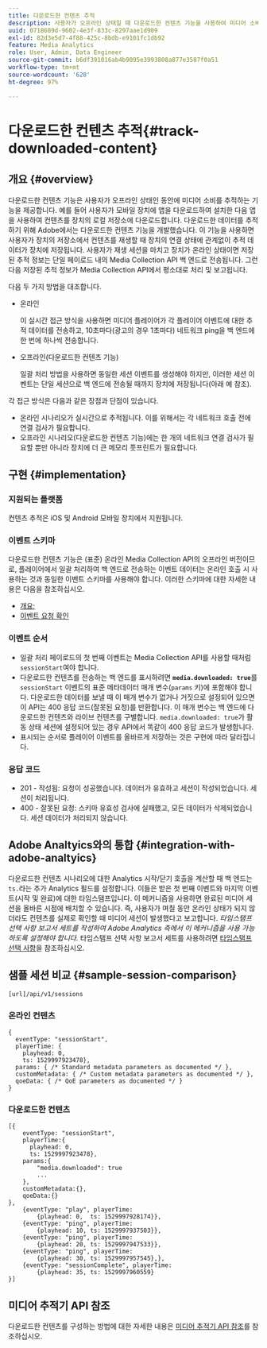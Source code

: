 ```yaml
---
title: 다운로드한 컨텐츠 추적
description: 사용자가 오프라인 상태일 때 다운로드한 컨텐츠 기능을 사용하여 미디어 소비를 추적하는 방법을 알아봅니다.
uuid: 0718689d-9602-4e3f-833c-8297aae1d909
exl-id: 82d3e5d7-4f88-425c-8bdb-e9101fc1db92
feature: Media Analytics
role: User, Admin, Data Engineer
source-git-commit: b6df391016ab4b9095e3993808a877e3587f0a51
workflow-type: tm+mt
source-wordcount: '628'
ht-degree: 97%

---
```


# 다운로드한 컨텐츠 추적{#track-downloaded-content}

## 개요 {#overview}

다운로드한 컨텐츠 기능은 사용자가 오프라인 상태인 동안에 미디어 소비를 추적하는 기능을 제공합니다. 예를 들어 사용자가 모바일 장치에 앱을 다운로드하여 설치한 다음 앱을 사용하여 컨텐츠를 장치의 로컬 저장소에 다운로드합니다. 다운로드한 데이터를 추적하기 위해 Adobe에서는 다운로드한 컨텐츠 기능을 개발했습니다. 이 기능을 사용하면 사용자가 장치의 저장소에서 컨텐츠를 재생할 때 장치의 연결 상태에 관계없이 추적 데이터가 장치에 저장됩니다. 사용자가 재생 세션을 마치고 장치가 온라인 상태이면 저장된 추적 정보는 단일 페이로드 내의 Media Collection API 백 엔드로 전송됩니다. 그런 다음 저장된 추적 정보가 Media Collection API에서 평소대로 처리 및 보고됩니다.

다음 두 가지 방법을 대조합니다.

* 온라인

   이 실시간 접근 방식을 사용하면 미디어 플레이어가 각 플레이어 이벤트에 대한 추적 데이터를 전송하고, 10초마다(광고의 경우 1초마다) 네트워크 ping을 백 엔드에 한 번에 하나씩 전송합니다.

* 오프라인(다운로드한 컨텐츠 기능)

   일괄 처리 방법을 사용하면 동일한 세션 이벤트를 생성해야 하지만, 이러한 세션 이벤트는 단일 세션으로 백 엔드에 전송될 때까지 장치에 저장됩니다(아래 예 참조).

각 접근 방식은 다음과 같은 장점과 단점이 있습니다.
* 온라인 시나리오가 실시간으로 추적됩니다. 이를 위해서는 각 네트워크 호출 전에 연결 검사가 필요합니다.
* 오프라인 시나리오(다운로드한 컨텐츠 기능)에는 한 개의 네트워크 연결 검사가 필요할 뿐만 아니라 장치에 더 큰 메모리 풋프린트가 필요합니다.

## 구현 {#implementation}

### 지원되는 플랫폼

컨텐츠 추적은 iOS 및 Android 모바일 장치에서 지원됩니다.

### 이벤트 스키마

다운로드한 컨텐츠 기능은 (표준) 온라인 Media Collection API의 오프라인 버전이므로, 플레이어에서 일괄 처리하여 백 엔드로 전송하는 이벤트 데이터는 온라인 호출 시 사용하는 것과 동일한 이벤트 스키마를 사용해야 합니다. 이러한 스키마에 대한 자세한 내용은 다음을 참조하십시오.
* [개요;](/help/media-collection-api/mc-api-overview.md)
* [이벤트 요청 확인](/help/media-collection-api/mc-api-impl/mc-api-validate-reqs.md)

### 이벤트 순서

* 일괄 처리 페이로드의 첫 번째 이벤트는 Media Collection API를 사용할 때처럼 `sessionStart`여야 합니다.
* 다운로드한 컨텐츠를 전송하는 백 엔드를 표시하려면 **`media.downloaded: true`**&#x200B;를 `sessionStart` 이벤트의 표준 메타데이터 매개 변수(`params` 키)에 포함해야 합니다. 다운로드한 데이터를 보낼 때 이 매개 변수가 없거나 거짓으로 설정되어 있으면 이 API는 400 응답 코드(잘못된 요청)를 반환합니다. 이 매개 변수는 백 엔드에 다운로드한 컨텐츠와 라이브 컨텐츠를 구별합니다. `media.downloaded: true`가 활동 상태 세션에 설정되어 있는 경우 API에서 똑같이 400 응답 코드가 발생합니다.
* 표시되는 순서로 플레이어 이벤트를 올바르게 저장하는 것은 구현에 따라 달라집니다.

### 응답 코드

* 201 - 작성됨: 요청이 성공했습니다. 데이터가 유효하고 세션이 작성되었습니다. 세션이 처리됩니다.
* 400 - 잘못된 요청: 스키마 유효성 검사에 실패했고, 모든 데이터가 삭제되었습니다. 세션 데이터가 처리되지 않습니다.

## Adobe Analtyics와의 통합 {#integration-with-adobe-analtyics}

다운로드한 컨텐츠 시나리오에 대한 Analytics 시작/닫기 호출을 계산할 때 백 엔드는 `ts.`라는 추가 Analytics 필드를 설정합니다. 이들은 받은 첫 번째 이벤트와 마지막 이벤트(시작 및 완료)에 대한 타임스탬프입니다. 이 메커니즘을 사용하면 완료된 미디어 세션을 올바른 시점에 배치할 수 있습니다. 즉, 사용자가 며칠 동안 온라인 상태가 되지 않더라도 컨텐츠를 실제로 확인할 때 미디어 세션이 발생했다고 보고합니다. _타임스탬프 선택 사항 보고서 세트를 작성하여 Adobe Analytics 측에서 이 메커니즘을 사용 가능하도록 설정해야 합니다._ 타임스탬프 선택 사항 보고서 세트를 사용하려면 [타임스탬프 선택 사항](https://experienceleague.adobe.com/docs/analytics/admin/admin-tools/timestamp-optional.html)을 참조하십시오.

## 샘플 세션 비교 {#sample-session-comparison}

```
[url]/api/v1/sessions
```

### 온라인 컨텐츠

```
{
  eventType: "sessionStart",
  playerTime: {
    playhead: 0,  
    ts: 1529997923478},  
  params: { /* Standard metadata parameters as documented */ },  
  customMetadata: { /* Custom metadata parameters as documented */ },  
  qoeData: { /* QoE parameters as documented */ }
}
```

### 다운로드한 컨텐츠

```
[{
    eventType: "sessionStart",
    playerTime:{
      playhead: 0,
      ts: 1529997923478},  
    params:{
        "media.downloaded": true
        ...
    },
    customMetadata:{},  
    qoeData:{}
},
    {eventType: "play", playerTime:
        {playhead: 0,  ts: 1529997928174}},
    {eventType: "ping", playerTime:
        {playhead: 10, ts: 1529997937503}},
    {eventType: "ping", playerTime:
        {playhead: 20, ts: 1529997947533}},
    {eventType: "ping", playerTime:
        {playhead: 30, ts: 1529997957545},},
    {eventType: "sessionComplete", playerTime:
        {playhead: 35, ts: 1529997960559}
}]
```

## 미디어 추적기 API 참조

다운로드한 컨텐츠를 구성하는 방법에 대한 자세한 내용은 [미디어 추적기 API 참조](https://aep-sdks.gitbook.io/docs/using-mobile-extensions/adobe-media-analytics/media-api-reference#media-api-reference)를 참조하십시오.
